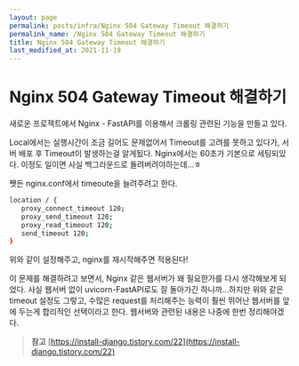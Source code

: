 ```yaml
---
layout: page
permalink: posts/infra/Nginx 504 Gateway Timeout 해결하기
permalink_name: /Nginx 504 Gateway Timeout 해결하기
title: Nginx 504 Gateway Timeout 해결하기
last_modified_at: 2021-11-19
---
```

# Nginx 504 Gateway Timeout 해결하기

새로운 프로젝트에서 Nginx - FastAPI를 이용해서 크롤링 관련된 기능을 만들고 있다.

Local에서는 실행시간이 조금 길어도 문제없어서 Timeout를 고려를 못하고 있다가, 서버 배포 후 Timeout이 발생하는걸 알게됬다. Nginx에서는 60초가 기본으로 세팅되있다. 이정도 일이면 사실 백그라운드로 돌려버려야하는데...ㅎ

쨋든 nginx.conf에서 timeoute을 늘려주려고 한다.

```bash
location / {
   proxy_connect_timeout 120;
   proxy_send_timeout 120; 
   proxy_read_timeout 120; 
   send_timeout 120; 
}
```

위와 같이 설정해주고, nginx를 재시작해주면 적용된다!

이 문제를 해결하려고 보면서, Nginx 같은 웹서버가 왜 필요한가를 다시 생각해보게 되었다. 사실 웹서버 없이 uvicorn-FastAPI로도 잘 돌아가긴 하니까...하지만 위와 같은 timeout 설정도 그렇고, 수많은 request를 처리해주는 능력이 훨씬 뛰어난 웹서버를 앞에 두는게 합리적인 선택이라고 한다. 웹서버와 관련된 내용은 나중에 한번 정리해야겠다.

> **참고**
> [https://install-django.tistory.com/22](https://install-django.tistory.com/22)

